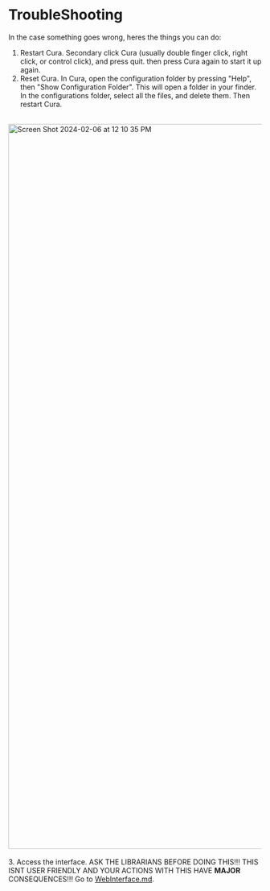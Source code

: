 # TroubleShooting
In the case something goes wrong, heres the things you can do:
<br>
1. Restart Cura. Secondary click Cura (usually double finger click, right click, or control click), and press quit. then press Cura again to start it up again.
2. Reset Cura. In Cura, open the configuration folder by pressing "Help", then "Show Configuration Folder". This will open a folder in your finder. In the configurations folder, select all the files, and delete them. Then restart Cura.
<br><br>
<img width="1440" alt="Screen Shot 2024-02-06 at 12 10 35 PM" src="https://github.com/EAMalyshev/BVHS-Cura/assets/155656835/63b9ad63-d9d3-4fdb-9e8d-fed70864358c">
<br><br>
3. Access the interface. ASK THE LIBRARIANS BEFORE DOING THIS!!! THIS ISNT USER FRIENDLY AND YOUR ACTIONS WITH THIS HAVE <b>MAJOR</b> CONSEQUENCES!!! Go to <a href="https://github.com/EAMalyshev/BVHS-Cura/blob/main/Cura/WebInterface.md">WebInterface.md</a>.
